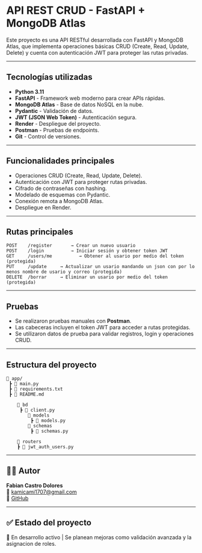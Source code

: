 
# API REST CRUD - FastAPI + MongoDB Atlas

Este proyecto es una API RESTful desarrollada con FastAPI y MongoDB Atlas, que implementa operaciones básicas CRUD (Create, Read, Update, Delete) y cuenta con autenticación JWT para proteger las rutas privadas.

---

## Tecnologías utilizadas

- **Python 3.11**
- **FastAPI** - Framework web moderno para crear APIs rápidas.
- **MongoDB Atlas** - Base de datos NoSQL en la nube.
- **Pydantic** - Validación de datos.
- **JWT (JSON Web Token)** - Autenticación segura.
- **Render** - Despliegue del proyecto.
- **Postman** - Pruebas de endpoints.
- **Git** - Control de versiones.

---

## Funcionalidades principales

- Operaciones CRUD (Create, Read, Update, Delete).
- Autenticación con JWT para proteger rutas privadas.
- Cifrado de contraseñas con hashing.
- Modelado de esquemas con Pydantic.
- Conexión remota a MongoDB Atlas.
- Despliegue en Render.

---

## Rutas principales

```http
POST    /register       → Crear un nuevo usuario
POST    /login          → Iniciar sesión y obtener token JWT
GET     /users/me          → Obtener al usario por medio del token (protegida)
PUT     /update     → Actualizar un usario mandando un json con por lo menos nombre de usario y correo (protegida)
DELETE  /borrar     → Eliminar un usario por medio del token (protegida)
```

---

## Pruebas

- Se realizaron pruebas manuales con **Postman**.
- Las cabeceras incluyen el token JWT para acceder a rutas protegidas.
- Se utilizaron datos de prueba para validar registros, login y operaciones CRUD.

---

## Estructura del proyecto 

```
📁 app/
 ┣ 📄 main.py
 ┣ 📄 requirements.txt
 ┣ 📄 README.md

    📁 bd
     ┣ 📄 client.py
        📁 models
         ┣ 📄 models.py
        📁 schemas 
         ┣ 📄 schemas.py

    📁 routers
    ┣ 📄 jwt_auth_users.py
```

---

## 🧑‍💻 Autor

**Fabian Castro Dolores**  
📧 kamicami1707@gmail.com  
🔗 [GitHub](https://github.com/Fabisex1707)

---

## ✅ Estado del proyecto

🚧 En desarrollo activo | Se planean mejoras como validación avanzada y la asignacion de roles.
